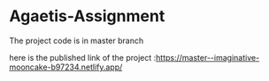 # Agaetis-Assignment
The project code is in master branch

here is the published link of the project :https://master--imaginative-mooncake-b97234.netlify.app/
